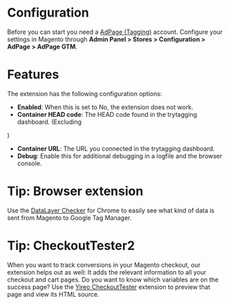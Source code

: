 # Configuration
Before you can start you need a [AdPage (Tagging)](https://trytagging.com/auth/register) account. Configure
your settings in Magento through **Admin Panel > Stores > Configuration > AdPage > AdPage GTM**.

# Features
The extension has the following configuration options:

- **Enabled**: When this is set to No, the extension does not work.
- **Container HEAD code**: The HEAD code found in the trytagging dashboard. (Excluding <!-- Google Tag Manager -->
<script> and </script>
<!-- End Google Tag Manager -->)
- **Container URL**: The URL you connected in the trytagging dashboard.
- **Debug**: Enable this for additional debugging in a logfile and the browser console.

# Tip: Browser extension
Use the [DataLayer
Checker](https://chrome.google.com/webstore/detail/datalayer-checker/ffljdddodmkedhkcjhpmdajhjdbkogke) for Chrome to
easily see what kind of data is sent from Magento to Google Tag Manager.
 
# Tip: CheckoutTester2
When you want to track conversions in your Magento checkout, our extension helps out as well: It adds the relevant information to all your checkout and cart pages. Do you want to know which variables are on the success page? Use the [Yireo CheckoutTester](https://github.com/yireo/Yireo_CheckoutTester2) extension to preview that page and view its HTML source.
